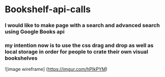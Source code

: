 # Bookshelf-api-calls
### I would like to make page with a search and advanced search using Google Books api

### my intention now is to use the css drag and drop as well as local storage in order for people to crate their own visual bookshelves

![image wireframe] (https://imgur.com/hPIkPYM)


